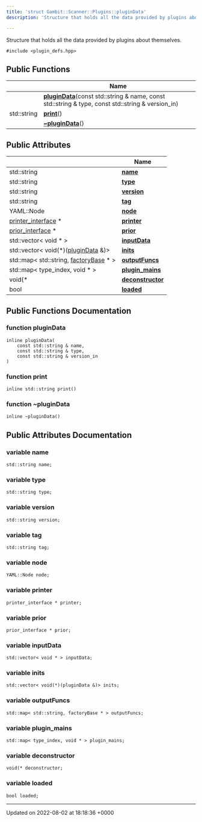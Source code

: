 ```yaml
---
title: 'struct Gambit::Scanner::Plugins::pluginData'
description: 'Structure that holds all the data provided by plugins about themselves. '

---
```









Structure that holds all the data provided by plugins about themselves. 


`#include <plugin_defs.hpp>`

## Public Functions

|                | Name           |
| -------------- | -------------- |
| | **[pluginData](/documentation/code/colliderbit_development/classes/structgambit_1_1scanner_1_1plugins_1_1plugindata/#function-plugindata)**(const std::string & name, const std::string & type, const std::string & version_in) |
| std::string | **[print](/documentation/code/colliderbit_development/classes/structgambit_1_1scanner_1_1plugins_1_1plugindata/#function-print)**() |
| | **[~pluginData](/documentation/code/colliderbit_development/classes/structgambit_1_1scanner_1_1plugins_1_1plugindata/#function-~plugindata)**() |

## Public Attributes

|                | Name           |
| -------------- | -------------- |
| std::string | **[name](/documentation/code/colliderbit_development/classes/structgambit_1_1scanner_1_1plugins_1_1plugindata/#variable-name)**  |
| std::string | **[type](/documentation/code/colliderbit_development/classes/structgambit_1_1scanner_1_1plugins_1_1plugindata/#variable-type)**  |
| std::string | **[version](/documentation/code/colliderbit_development/classes/structgambit_1_1scanner_1_1plugins_1_1plugindata/#variable-version)**  |
| std::string | **[tag](/documentation/code/colliderbit_development/classes/structgambit_1_1scanner_1_1plugins_1_1plugindata/#variable-tag)**  |
| YAML::Node | **[node](/documentation/code/colliderbit_development/classes/structgambit_1_1scanner_1_1plugins_1_1plugindata/#variable-node)**  |
| [printer_interface](/documentation/code/colliderbit_development/namespaces/namespacegambit_1_1scanner/#typedef-printer-interface) * | **[printer](/documentation/code/colliderbit_development/classes/structgambit_1_1scanner_1_1plugins_1_1plugindata/#variable-printer)**  |
| [prior_interface](/documentation/code/colliderbit_development/classes/classgambit_1_1priors_1_1baseprior/) * | **[prior](/documentation/code/colliderbit_development/classes/structgambit_1_1scanner_1_1plugins_1_1plugindata/#variable-prior)**  |
| std::vector< void * > | **[inputData](/documentation/code/colliderbit_development/classes/structgambit_1_1scanner_1_1plugins_1_1plugindata/#variable-inputdata)**  |
| std::vector< void(*)([pluginData](/documentation/code/colliderbit_development/classes/structgambit_1_1scanner_1_1plugins_1_1plugindata/) &)> | **[inits](/documentation/code/colliderbit_development/classes/structgambit_1_1scanner_1_1plugins_1_1plugindata/#variable-inits)**  |
| std::map< std::string, [factoryBase](/documentation/code/colliderbit_development/classes/classgambit_1_1scanner_1_1plugins_1_1factorybase/) * > | **[outputFuncs](/documentation/code/colliderbit_development/classes/structgambit_1_1scanner_1_1plugins_1_1plugindata/#variable-outputfuncs)**  |
| std::map< type_index, void * > | **[plugin_mains](/documentation/code/colliderbit_development/classes/structgambit_1_1scanner_1_1plugins_1_1plugindata/#variable-plugin-mains)**  |
| void(* | **[deconstructor](/documentation/code/colliderbit_development/classes/structgambit_1_1scanner_1_1plugins_1_1plugindata/#variable-deconstructor)**  |
| bool | **[loaded](/documentation/code/colliderbit_development/classes/structgambit_1_1scanner_1_1plugins_1_1plugindata/#variable-loaded)**  |

## Public Functions Documentation

### function pluginData

```
inline pluginData(
    const std::string & name,
    const std::string & type,
    const std::string & version_in
)
```


### function print

```
inline std::string print()
```


### function ~pluginData

```
inline ~pluginData()
```


## Public Attributes Documentation

### variable name

```
std::string name;
```


### variable type

```
std::string type;
```


### variable version

```
std::string version;
```


### variable tag

```
std::string tag;
```


### variable node

```
YAML::Node node;
```


### variable printer

```
printer_interface * printer;
```


### variable prior

```
prior_interface * prior;
```


### variable inputData

```
std::vector< void * > inputData;
```


### variable inits

```
std::vector< void(*)(pluginData &)> inits;
```


### variable outputFuncs

```
std::map< std::string, factoryBase * > outputFuncs;
```


### variable plugin_mains

```
std::map< type_index, void * > plugin_mains;
```


### variable deconstructor

```
void(* deconstructor;
```


### variable loaded

```
bool loaded;
```


-------------------------------

Updated on 2022-08-02 at 18:18:36 +0000